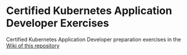 # Certified Kubernetes Application Developer Exercises

Certified Kubernetes Application Developer preparation exercises in the [Wiki of this repository](https://github.com/ysinjab/ckad-k8s/wiki)
